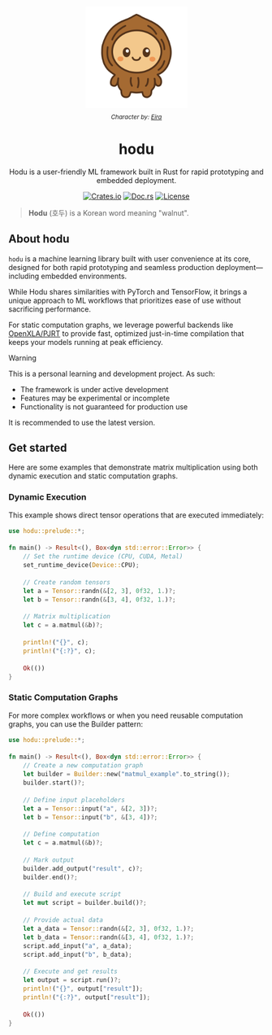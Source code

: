 <div align="center">
  <img src="assets/hodu/hodu_avatar.png" alt="Hodu Avatar" width="200"/>
   <br>
   <sub><i>Character by: <a href="https://github.com/SkuldNorniern">Eira</a></i></sub>

  <h1>hodu</h1>
  <p>Hodu is a user-friendly ML framework built in Rust for rapid prototyping and embedded deployment.</p>

  [![Crates.io](https://img.shields.io/crates/v/hodu.svg)](https://crates.io/crates/hodu)
  [![Doc.rs](https://docs.rs/hodu/badge.svg)](https://docs.rs/hodu)
  [![License](https://img.shields.io/badge/license-BSD--3--Clause-blue.svg)](https://github.com/hodu-rs/hodu#license)
</div>

> **Hodu** (호두) is a Korean word meaning "walnut".

## About hodu

`hodu` is a machine learning library built with user convenience at its core, designed for both rapid prototyping and seamless production deployment—including embedded environments.

While Hodu shares similarities with PyTorch and TensorFlow, it brings a unique approach to ML workflows that prioritizes ease of use without sacrificing performance.

For static computation graphs, we leverage powerful backends like [OpenXLA/PJRT](https://github.com/openxla/xla) to provide fast, optimized just-in-time compilation that keeps your models running at peak efficiency.

> [!WARNING]
>
> This is a personal learning and development project. As such:
> - The framework is under active development
> - Features may be experimental or incomplete
> - Functionality is not guaranteed for production use
> 
> It is recommended to use the latest version.

## Get started

Here are some examples that demonstrate matrix multiplication using both dynamic execution and static computation graphs.

### Dynamic Execution

This example shows direct tensor operations that are executed immediately:

```rust
use hodu::prelude::*;

fn main() -> Result<(), Box<dyn std::error::Error>> {
    // Set the runtime device (CPU, CUDA, Metal)
    set_runtime_device(Device::CPU);

    // Create random tensors
    let a = Tensor::randn(&[2, 3], 0f32, 1.)?;
    let b = Tensor::randn(&[3, 4], 0f32, 1.)?;

    // Matrix multiplication
    let c = a.matmul(&b)?;

    println!("{}", c);
    println!("{:?}", c);

    Ok(())
}
```

### Static Computation Graphs

For more complex workflows or when you need reusable computation graphs, you can use the Builder pattern:

```rust
use hodu::prelude::*;

fn main() -> Result<(), Box<dyn std::error::Error>> {
    // Create a new computation graph
    let builder = Builder::new("matmul_example".to_string());
    builder.start()?;

    // Define input placeholders
    let a = Tensor::input("a", &[2, 3])?;
    let b = Tensor::input("b", &[3, 4])?;

    // Define computation
    let c = a.matmul(&b)?;

    // Mark output
    builder.add_output("result", c)?;
    builder.end()?;

    // Build and execute script
    let mut script = builder.build()?;

    // Provide actual data
    let a_data = Tensor::randn(&[2, 3], 0f32, 1.)?;
    let b_data = Tensor::randn(&[3, 4], 0f32, 1.)?;
    script.add_input("a", a_data);
    script.add_input("b", b_data);

    // Execute and get results
    let output = script.run()?;
    println!("{}", output["result"]);
    println!("{:?}", output["result"]);

    Ok(())
}
```
